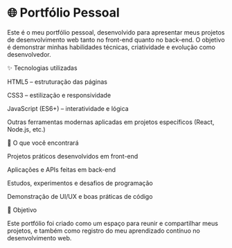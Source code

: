 # 🌐 Portfólio Pessoal

Este é o meu portfólio pessoal, desenvolvido para apresentar meus projetos de desenvolvimento web tanto no front-end quanto no back-end.
O objetivo é demonstrar minhas habilidades técnicas, criatividade e evolução como desenvolvedor.

✨ Tecnologias utilizadas

HTML5 – estruturação das páginas

CSS3 – estilização e responsividade

JavaScript (ES6+) – interatividade e lógica

Outras ferramentas modernas aplicadas em projetos específicos (React, Node.js, etc.)

📂 O que você encontrará

Projetos práticos desenvolvidos em front-end

Aplicações e APIs feitas em back-end

Estudos, experimentos e desafios de programação

Demonstração de UI/UX e boas práticas de código

🚀 Objetivo

Este portfólio foi criado como um espaço para reunir e compartilhar meus projetos, e também como registro do meu aprendizado contínuo no desenvolvimento web.
